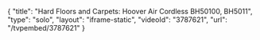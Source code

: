 {
    "title": "Hard Floors and Carpets: Hoover Air Cordless BH50100, BH5011",
    "type": "solo",
    "layout": "iframe-static",
    "videoId": "3787621",
    "url": "\/tvpembed\/3787621"
}
